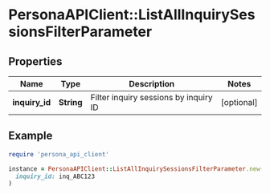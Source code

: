 # PersonaAPIClient::ListAllInquirySessionsFilterParameter

## Properties

| Name | Type | Description | Notes |
| ---- | ---- | ----------- | ----- |
| **inquiry_id** | **String** | Filter inquiry sessions by inquiry ID | [optional] |

## Example

```ruby
require 'persona_api_client'

instance = PersonaAPIClient::ListAllInquirySessionsFilterParameter.new(
  inquiry_id: inq_ABC123
)
```


